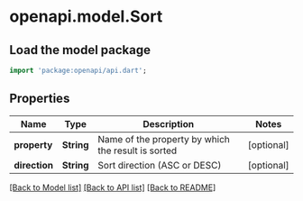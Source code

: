 # openapi.model.Sort

## Load the model package
```dart
import 'package:openapi/api.dart';
```

## Properties
Name | Type | Description | Notes
------------ | ------------- | ------------- | -------------
**property** | **String** | Name of the property by which the result is sorted | [optional] 
**direction** | **String** | Sort direction (ASC or DESC) | [optional] 

[[Back to Model list]](../README.md#documentation-for-models) [[Back to API list]](../README.md#documentation-for-api-endpoints) [[Back to README]](../README.md)


